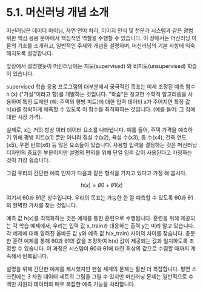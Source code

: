 # 5.1. 머신러닝 개념 소개

머신러닝은 데이터 마이닝, 자연 언어 처리, 이미지 인식 및 전문가 시스템과 같은 광범위한 핵심 응용 분야에서 핵심적인 역할을 수행할 수 있습니다. 이 장에서는 머신러닝 이론의 기초를 소개하고, 일반적인 주제와 개념을 설명하며, 머신러닝의 기본 사항에 익숙해지도록 설명합니다.

앞장에서 설명했듯이 머신러닝에는 지도(supervised) 와 비지도(unsupervised) 학습이 있습니다.

supervised 학습 응용 프로그램의 대부분에서 궁극적인 목표는 미세 조정된 예측 함수 h (x) ("가설"이라고 함)를 개발하는 것입니다. "학습"은 정교한 수학적 알고리즘을 사용하여 특정 도메인 (예: 주택의 평방 피트)에 대한 입력 데이터 x가 주어지면 특정 값 h(x)를 정확하게 예측할 수 있도록 이 함수를 최적화하는 것입니다. (예를 들어: 그 집에 대한 시장 가격).

실제로, x는 거의 항상 여러 데이터 요소를 나타냅니다. 예를 들어, 주택 가격을 예측하기 위해 평방 피트(x1) 뿐만 아니라 침실 수(x2), 욕실 수(x3), 층 수(x4), 건축 연도(x5), 우편 번호(x6) 등 많은 요소들이 있습니다. 사용할 입력을 결정하는 것은 머신러닝 디자인의 중요한 부분이지만 설명의 편의를 위해 단일 입력 값이 사용된다고 가정하는 것이 가장 쉽습니다.

그럼 우리의 간단한 예측 인자가 다음과 같은 형식을 가지고 있다고 가정 해 봅시다.

$$
h(x) = θ0 + θ1(x)
$$

여기서 θ0과 θ1은 상수입니다. 우리의 목표는 가능한 한 잘 예측할 수 있도록 θ0과 θ1의 완벽한 가치를 찾는 것입니다.

예측 값 h(x)를 최적화하는 것은 예제를 통한 훈련으로 수행됩니다. 훈련을 위해 제공되는 각 학습 예제에서, 우리는 입력 값 x\_train과 대응하는 출력 y는 미리 알고 있습니다. 각 예제에 대해 알려진 올바른 값 y와 예측 값 h(x\_train) 사이의 차이를 찾습니다. 충분한 훈련 예제를 통해 θ0과 θ1의 값을 조정하여 h(x) 값이 제공되는 값과 일치하도록 조정할 수 있습니다. 이 과정은 시스템이 θ0과 θ1에 대한 최상의 값으로 수렴할 때까지 계속해서 반복됩니다.

설명을 위해 간단한 예제를 제시했지만 현실 세계의 문제는 훨씬 더 복잡합니다. 평면 스크린에는 3 차원 데이터 세트의 그림을 그릴 수 있지만 머신러닝 문제는 일반적으로 수백만 차원의 데이터와 매우 복잡한 예측 기능을 처리합니다.
